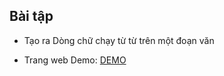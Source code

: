 ## Bài tập

- Tạo ra Dòng chữ chạy từ từ trên một đoạn văn

- Trang web Demo: [DEMO](https://buiduong2.github.io/F8-Javascript/lession19/)